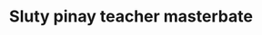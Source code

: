 ---
layout: post
title: Sluty pinay teacher masterbate
duration: '00:46'
view: 220
rate: 2
video: 'https://flashservice.xvideos.com/embedframe/26724125'
category: 
 - pinay
 - beautiful
 - student
 - pov
tags: 
 - pinay-sex
 - nene
 - nagparaos
 - webcam
 - show
priority: 0.9
changefreq: daily
---